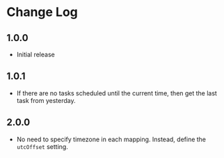 # Change Log

## 1.0.0

- Initial release

## 1.0.1

- If there are no tasks scheduled until the current time, then get the last task from yesterday.

## 2.0.0

- No need to specify timezone in each mapping. Instead, define the `utcOffset` setting.

